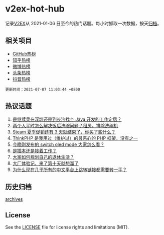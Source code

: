 # v2ex-hot-hub

 记录[V2EX](https://www.v2ex.com/)从 2021-01-06 日至今的热门话题。每小时抓取一次数据，按天[归档](archives)。
 
 ## 相关项目

- [GitHub热榜](https://github.com/snaildev/github-hot-hub)
- [知乎热榜](https://github.com/snaildev/zhihu-hot-hub)
- [微博热榜](https://github.com/snaildev/weibo-hot-hub)
- [头条热榜](https://github.com/snaildev/toutiao-hot-hub)
- [抖音热榜](https://github.com/snaildev/douyin-hot-hub)


 `更新时间：2021-07-07 11:03:44 +0800`

## 热议话题

1. [是继续呆在深圳还是到长沙找个 Java 开发的工作定居？](https://www.v2ex.com/t/787884)
1. [两个人平时怎么解决饭后洗碗问题？租房，排除洗碗机](https://www.v2ex.com/t/787920)
1. [Steam 夏季促销还有 3 天就结束了，你买了些什么？](https://www.v2ex.com/t/787867)
1. [ThinkPHP 是我用过（维护过）的最恶心的 PHP 框架，没有之一](https://www.v2ex.com/t/787809)
1. [今晚刚发布的 switch oled mode 大家怎么看？](https://www.v2ex.com/t/787972)
1. [是插本还是接着工作？](https://www.v2ex.com/t/788002)
1. [大家如何规划自己的退休生活？](https://www.v2ex.com/t/787826)
1. [大厂体验记，来了第十天就想溜了](https://www.v2ex.com/t/788005)
1. [为什么现在几乎所有的中文平台上跳转链接都需要转一手？](https://www.v2ex.com/t/787858)

## 历史归档

[archives](archives)

## License

See the [LICENSE](LICENSE) file for license rights and limitations (MIT).
